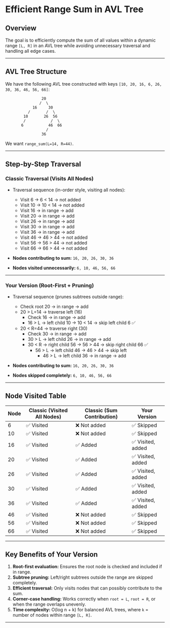 # Efficient Range Sum in AVL Tree

## Overview
The goal is to efficiently compute the sum of all values within a dynamic range `[L, R]` in an AVL tree while avoiding unnecessary traversal and handling all edge cases.

---

## AVL Tree Structure

We have the following AVL tree constructed with keys `[10, 20, 16, 6, 26, 30, 36, 46, 56, 66]`:

                    20
                   /  \
                16     30
              /       /  \
            10       26  56
            /           /  \
           6           46  66
                      / 
                    36


We want `range_sum(L=14, R=44)`.

---

## Step-by-Step Traversal

### Classic Traversal (Visits All Nodes)
- Traversal sequence (in-order style, visiting all nodes):
  - Visit 6 → 6 < 14 → not added  
  - Visit 10 → 10 < 14 → not added  
  - Visit 16 → in range → add  
  - Visit 20 → in range → add  
  - Visit 26 → in range → add  
  - Visit 30 → in range → add  
  - Visit 36 → in range → add  
  - Visit 46 → 46 > 44 → not added  
  - Visit 56 → 56 > 44 → not added  
  - Visit 66 → 66 > 44 → not added  

- **Nodes contributing to sum:** `16, 20, 26, 30, 36`  
- **Nodes visited unnecessarily:** `6, 10, 46, 56, 66`

---

### Your Version (Root-First + Pruning)
- Traversal sequence (prunes subtrees outside range):
  - Check root 20 → in range → add  
  - 20 > L=14 → traverse left (16)  
    - Check 16 → in range → add  
    - 16 > L → left child 10 → 10 < 14 → skip left child 6 ✅  
  - 20 < R=44 → traverse right (30)  
    - Check 30 → in range → add  
    - 30 > L → left child 26 → in range → add  
    - 30 < R → right child 56 → 56 > 44 → skip right child 66 ✅  
      - 56 > L → left child 46 → 46 > 44 → skip left  
        - 46 > L → left child 36 → in range → add  

- **Nodes contributing to sum:** `16, 20, 26, 30, 36`  
- **Nodes skipped completely:** `6, 10, 46, 56, 66`

---

## Node Visited Table

| Node | Classic (Visited All Nodes) | Classic (Sum Contribution) | Your Version |
|------|-----------------------------|-----------------------------|--------------|
| 6    | ✅ Visited                  | ❌ Not added                | ✅ Skipped   |
| 10   | ✅ Visited                  | ❌ Not added                | ✅ Skipped   |
| 16   | ✅ Visited                  | ✅ Added                    | ✅ Visited, added |
| 20   | ✅ Visited                  | ✅ Added                    | ✅ Visited, added |
| 26   | ✅ Visited                  | ✅ Added                    | ✅ Visited, added |
| 30   | ✅ Visited                  | ✅ Added                    | ✅ Visited, added |
| 36   | ✅ Visited                  | ✅ Added                    | ✅ Visited, added |
| 46   | ✅ Visited                  | ❌ Not added                | ✅ Skipped   |
| 56   | ✅ Visited                  | ❌ Not added                | ✅ Skipped   |
| 66   | ✅ Visited                  | ❌ Not added                | ✅ Skipped   |

---

## Key Benefits of Your Version

1. **Root-first evaluation:** Ensures the root node is checked and included if in range.  
2. **Subtree pruning:** Left/right subtrees outside the range are skipped completely.  
3. **Efficient traversal:** Only visits nodes that can possibly contribute to the sum.  
4. **Corner-case handling:** Works correctly when `root = L`, `root = R`, or when the range overlaps unevenly.  
5. **Time complexity:** O(log n + k) for balanced AVL trees, where `k` = number of nodes within range `[L, R]`.

---
